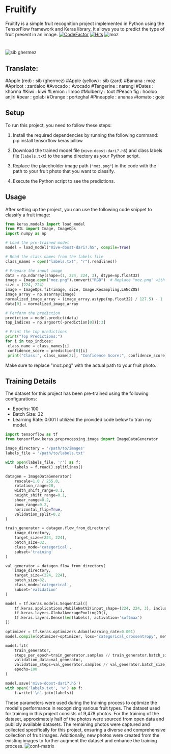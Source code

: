 # Fruitify

Fruitify is a simple fruit recognition project implemented in Python using the TensorFlow framework and Keras library. It allows you to predict the type of fruit present in an image.
[![CodeFactor](https://www.codefactor.io/repository/github/aryainjas/fruitify/badge)](https://www.codefactor.io/repository/github/aryainjas/fruitify)
[![Hits](https://hits.seeyoufarm.com/api/count/incr/badge.svg?url=https%3A%2F%2Fgithub.com%2Faryainjas%2FFruitify&count_bg=%2379C83D&title_bg=%23555555&icon=react.svg&icon_color=%23E7E7E7&title=hits&edge_flat=false)]()
![moz](https://github.com/aryainjas/Fruitify/assets/36337300/5a13102a-59fc-4f43-b206-215d27e8abc1)
#
![sib ghermez](https://github.com/aryainjas/Fruitify/assets/36337300/b83af9d0-2bd0-4c9a-8810-dbcdc83083dc)

## Translate:
#Apple (red) : sib (ghermez)
#Apple (yellow) : sib (zard)
#Banana : moz 
#Apricot : zardaloo
#Avocado : Avocado
#Tangerine : narengi
#Dates : khorma
#Kiwi : kiwi
#Lemon : limoo
#Mulberry : toot
#Peach fig : hooloo anjiri
#pear : golabi
#Orange : porteghal
#Pineapple : ananas
#tomato : goje

## Setup


To run this project, you need to follow these steps:

1. Install the required dependencies by running the following command:
pip install tensorflow keras pillow


2. Download the trained model file (`mive-doost-dari?.h5`) and class labels file (`labels.txt`) to the same directory as your Python script.

3. Replace the placeholder image path (`"moz.png"`) in the code with the path to your fruit photo that you want to classify.

4. Execute the Python script to see the predictions.

## Usage

After setting up the project, you can use the following code snippet to classify a fruit image:

```python
from keras.models import load_model
from PIL import Image, ImageOps
import numpy as np

# Load the pre-trained model
model = load_model("mive-doost-dari?.h5", compile=True)

# Read the class names from the labels file
class_names = open("labels.txt", "r").readlines()

# Prepare the input image
data = np.ndarray(shape=(1, 224, 224, 3), dtype=np.float32)
image = Image.open("moz.png").convert("RGB")  # Replace "moz.png" with your fruit photo address
size = (224, 224)
image = ImageOps.fit(image, size, Image.Resampling.LANCZOS)
image_array = np.asarray(image)
normalized_image_array = (image_array.astype(np.float32) / 127.5) - 1
data[0] = normalized_image_array

# Perform the prediction
prediction = model.predict(data)
top_indices = np.argsort(-prediction[0])[:3]

# Print the top predictions
print("Top Predictions:")
for i in top_indices:
 class_name = class_names[i]
 confidence_score = prediction[0][i]
 print("Class:", class_name[2:], "Confidence Score:", confidence_score)
```
Make sure to replace "moz.png" with the actual path to your fruit photo.

## Training Details

The dataset for this project has been pre-trained using the following configurations:

- Epochs: 100
- Batch Size: 32
- Learning Rate: 0.001
I utilized the provided code below to train my model.
```python
import tensorflow as tf
from tensorflow.keras.preprocessing.image import ImageDataGenerator

image_directory = '/path/to/images'
labels_file = '/path/to/labels.txt'

with open(labels_file, 'r') as f:
    labels = f.read().splitlines()

datagen = ImageDataGenerator(
    rescale=1.0 / 255.0,
    rotation_range=20,
    width_shift_range=0.1,
    height_shift_range=0.1,
    shear_range=0.2,
    zoom_range=0.2,
    horizontal_flip=True,
    validation_split=0.2  
)

train_generator = datagen.flow_from_directory(
    image_directory,
    target_size=(224, 224),  
    batch_size=32,
    class_mode='categorical',
    subset='training'
)

val_generator = datagen.flow_from_directory(
    image_directory,
    target_size=(224, 224),
    batch_size=32,
    class_mode='categorical',
    subset='validation'
)

model = tf.keras.models.Sequential([
    tf.keras.applications.MobileNetV2(input_shape=(224, 224, 3), include_top=False, weights='imagenet'),
    tf.keras.layers.GlobalAveragePooling2D(),
    tf.keras.layers.Dense(len(labels), activation='softmax')
])

optimizer = tf.keras.optimizers.Adam(learning_rate=0.001)
model.compile(optimizer=optimizer, loss='categorical_crossentropy', metrics=['accuracy'])

model.fit(
    train_generator,
    steps_per_epoch=train_generator.samples // train_generator.batch_size,
    validation_data=val_generator,
    validation_steps=val_generator.samples // val_generator.batch_size,
    epochs=100
)

model.save('mive-doost-dari?.h5')
with open('labels.txt', 'w') as f:
    f.write('\n'.join(labels))
 ```
These parameters were used during the training process to optimize the model's performance in recognizing various fruit types.
The dataset used for training in this project consists of 9,478 photos.
For the training of the dataset, approximately half of the photos were sourced from open data and publicly available datasets. The remaining photos were captured and collected specifically for this project, ensuring a diverse and comprehensive collection of fruit images. Additionally, new photos were created from the existing images to further augment the dataset and enhance the training process.
![conf-matrix](https://github.com/aryainjas/Fruitify/assets/36337300/cd1e98fd-6b73-4c19-b367-5ee763827eb0)

